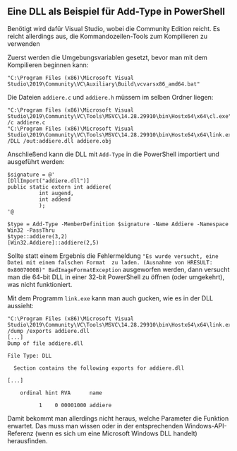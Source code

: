 ## Eine DLL als Beispiel für Add-Type in PowerShell

Benötigt wird dafür Visual Studio, wobei die Community Edition reicht. Es reicht allerdings aus, die Kommandozeilen-Tools zum Kompilieren zu verwenden

Zuerst werden die Umgebungsvariablen gesetzt, bevor man mit dem Kompilieren beginnen kann:

```
"C:\Program Files (x86)\Microsoft Visual Studio\2019\Community\VC\Auxiliary\Build\vcvarsx86_amd64.bat"
```

Die Dateien ```addiere.c``` und ```addiere.h``` müssem im selben Ordner liegen:

```
"C:\Program Files (x86)\Microsoft Visual Studio\2019\Community\VC\Tools\MSVC\14.28.29910\bin\Hostx64\x64\cl.exe" /c addiere.c
"C:\Program Files (x86)\Microsoft Visual Studio\2019\Community\VC\Tools\MSVC\14.28.29910\bin\Hostx64\x64\link.exe" /DLL /out:addiere.dll addiere.obj
```

Anschließend kann die DLL mit ```Add-Type``` in die PowerShell importiert und ausgeführt werden:

```
$signature = @'
[DllImport("addiere.dll")]
public static extern int addiere(
          int augend,
          int addend
          );
'@ 

$type = Add-Type -MemberDefinition $signature -Name Addiere -Namespace Win32 -PassThru
$type::addiere(3,2)
[Win32.Addiere]::addiere(2,5)
```

Sollte statt einem Ergebnis die Fehlermeldung ```"Es wurde versucht, eine Datei mit einem falschen Format 
zu laden. (Ausnahme von HRESULT: 0x8007000B)" BadImageFormatException``` ausgeworfen werden, dann versucht man die 64-bit DLL in einer 32-bit PowerShell zu öffnen (oder umgekehrt), was nicht funktioniert.

Mit dem Programm ```link.exe``` kann man auch gucken, wie es in der DLL aussieht:

```
"C:\Program Files (x86)\Microsoft Visual Studio\2019\Community\VC\Tools\MSVC\14.28.29910\bin\Hostx64\x64\link.exe" /dump /exports addiere.dll
[...]
Dump of file addiere.dll

File Type: DLL

  Section contains the following exports for addiere.dll

[...]

    ordinal hint RVA      name

          1    0 00001000 addiere
```

Damit bekommt man allerdings nicht heraus, welche Parameter die Funktion erwartet. Das muss man wissen oder in der entsprechenden Windows-API-Referenz
(wenn es sich um eine Microsoft Windows DLL handelt) herausfinden.
